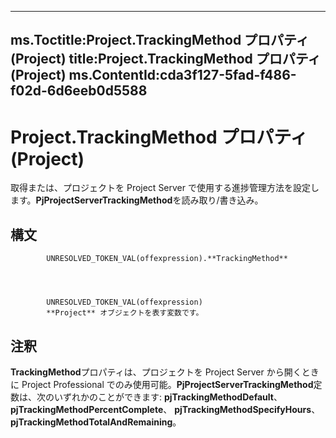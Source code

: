 

---
ms.Toctitle:Project.TrackingMethod プロパティ (Project)
title:Project.TrackingMethod プロパティ (Project)
ms.ContentId:cda3f127-5fad-f486-f02d-6d6eeb0d5588
---
# Project.TrackingMethod プロパティ (Project)




取得または、プロジェクトを Project Server で使用する進捗管理方法を設定します。**PjProjectServerTrackingMethod**を読み取り/書き込み。

## 構文

            UNRESOLVED_TOKEN_VAL(offexpression).**TrackingMethod**




            UNRESOLVED_TOKEN_VAL(offexpression)
            **Project** オブジェクトを表す変数です。



## 注釈
**TrackingMethod**プロパティは、プロジェクトを Project Server から開くときに Project Professional でのみ使用可能。**PjProjectServerTrackingMethod**定数は、次のいずれかのことができます: **pjTrackingMethodDefault**、 **pjTrackingMethodPercentComplete**、 **pjTrackingMethodSpecifyHours**、 **pjTrackingMethodTotalAndRemaining**。





